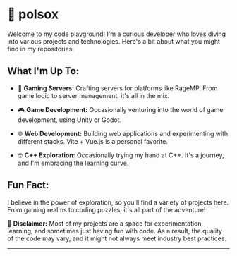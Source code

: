 # 🐼 polsox

Welcome to my code playground! I'm a curious developer who loves diving into various projects and technologies. Here's a bit about what you might find in my repositories:
## What I'm Up To:

- 🚀 **Gaming Servers:** Crafting servers for platforms like RageMP. From game logic to server management, it's all in the mix.

- 🎮 **Game Development:** Occasionally venturing into the world of game development, using Unity or Godot.

- 🌐 **Web Development:** Building web applications and experimenting with different stacks. Vite + Vue.js is a personal favorite.

- 🤓 **C++ Exploration:** Occasionally trying my hand at C++. It's a journey, and I'm embracing the learning curve.

## Fun Fact:

I believe in the power of exploration, so you'll find a variety of projects here. From gaming realms to coding puzzles, it's all part of the adventure!


🚧 **Disclaimer:** Most of my projects are a space for experimentation, learning, and sometimes just having fun with code. As a result, the quality of the code may vary, and it might not always meet industry best practices. 
<hr/>
